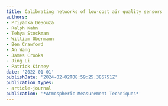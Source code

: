 ```yaml
---
title: Calibrating networks of low-cost air quality sensors
authors:
- Priyanka DeSouza
- Ralph Kahn
- Tehya Stockman
- William Obermann
- Ben Crawford
- An Wang
- James Crooks
- Jing Li
- Patrick Kinney
date: '2022-01-01'
publishDate: '2024-02-02T08:59:25.385751Z'
publication_types:
- article-journal
publication: '*Atmospheric Measurement Techniques*'
---
```

